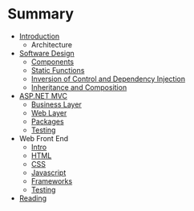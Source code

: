# Summary

* [Introduction](README.md)
   * Architecture
* [Software Design](software_design.md)
   * [Components](software_design/components.md)
   * [Static Functions](software_design/static_functions.md)
   * [Inversion of Control and Dependency Injection](software_design/ioc_di.md)
   * [Inheritance and Composition](software_design/inheritance_and_composition.md)
* [ASP.NET MVC](aspnet_mvc/intro.md)
   * [Business Layer](aspnet_mvc/business_layer.md)
   * [Web Layer](aspnet_mvc/web_layer.md)
   * [Packages](aspnet_mvc/packages.md)
   * [Testing](aspnet_mvc/testing.md)
* Web Front End
   * [Intro](intro.md)
   * [HTML](html.md)
   * [CSS](css.md)
   * [Javascript](javascript.md)
   * [Frameworks](frameworks.md)
   * [Testing](testing.md)
* [Reading](reading.md)


